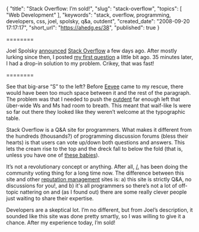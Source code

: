 {
  "title": "Stack Overflow: I’m sold!",
  "slug": "stack-overflow",
  "topics": [
    "Web Development"
  ],
  "keywords": "stack, overflow, programming, developers, css, joel, spolsky, q&a, outdent",
  "created_date": "2008-09-20 17:17:17",
  "short_url": "https://ahedg.es/38",
  "published": true
}

========

Joel Spolsky [announced](https://www.joelonsoftware.com/items/2008/09/15.html) [Stack Overflow](https://stackoverflow.com/) a few days ago. After mostly lurking since then, I posted [my first question](https://stackoverflow.com/questions/107054/) a little bit ago. 35 minutes later, I had a drop-in solution to my problem. Crikey, that was fast!

========

See that big-arse “S” to the left? Before [Eevee](https://stackoverflow.com/users/17875/eevee) came to my rescue, there would have been too much space between it and the rest of the paragraph. The problem was that I needed to push the [outdent](https://jontangerine.com/silo/typography/p/#outdent-cap) far enough left that über-wide Ws and Ms had room to breath. This meant that waif-like Is were so far out there they looked like they weren’t welcome at the typographic table.

Stack Overflow is a Q&A site for programmers. What makes it different from the hundreds (thousands?) of programming discussion forums (bless their hearts) is that users can vote up/down both questions and answers. This lets the cream rise to the top and the dreck fall to below the fold (that is, unless you have one of [these babies](https://www.neatorama.com/2006/11/27/thats-one-large-computer-monitor/)).

It’s not a revolutionary concept or anything. After all, [/.](https://slashdot.org) has been doing the community voting thing for a long time now. The difference between this site and other [reputation management](https://en.wikipedia.org/wiki/Reputation_management) sites is: a) this site is strictly Q&A, no discussions for you!, and b) it's all programmers so there’s not a lot of off-topic nattering on and (as I found out) there are some really clever people just waiting to share their expertise.

Developers are a skeptical lot. I’m no different, but from Joel’s description, it sounded like this site was done pretty smartly, so I was willing to give it a chance. After my experience today, I’m sold!
